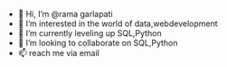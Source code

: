 - 👋 Hi, I’m @rama garlapati
- 👀 I’m interested in the world of data,webdevelopment
- 🌱 I’m currently leveling up SQL,Python 
- 💞️ I’m looking to collaborate on SQL,Python
- 📫 reach me via email

<!---
ramagarlapati/ramagarlapati is a ✨ special ✨ repository because its `README.md` (this file) appears on your GitHub profile.
You can click the Preview link to take a look at your changes.
--->
